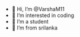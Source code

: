 - 👋 Hi, I’m @VarshaM11
- 👀 I’m interested in coding
- 🌱 I’m a student 
- 💞️ I’m from srilanka


<!---
VarshaM11/VarshaM11 is a ✨ special ✨ repository because its `README.md` (this file) appears on your GitHub profile.
You can click the Preview link to take a look at your changes.
--->
